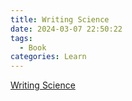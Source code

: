 ```yaml
---
title: Writing Science
date: 2024-03-07 22:50:22
tags:
  - Book
categories: Learn
---
```


[Writing Science](Writing%20science.pdf)

<!-- more -->

# 



